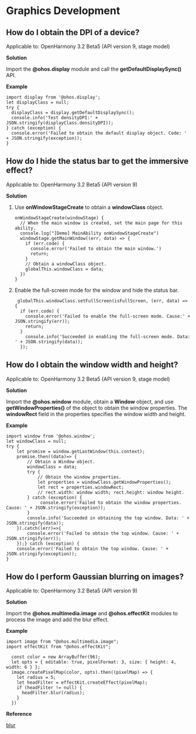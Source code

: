 # Graphics Development

## How do I obtain the DPI of a device?

Applicable to: OpenHarmony 3.2 Beta5 (API version 9, stage model)

**Solution**

Import the **@ohos.display** module and call the **getDefaultDisplaySync\(\)** API.

**Example**

```
import display from '@ohos.display'; 
let displayClass = null;
try {
  displayClass = display.getDefaultDisplaySync();
  console.info('Test densityDPI:' + JSON.stringify(displayClass.densityDPI));
} catch (exception) {
  console.error('Failed to obtain the default display object. Code: ' + JSON.stringify(exception));
}
```

## How do I hide the status bar to get the immersive effect?

Applicable to: OpenHarmony 3.2 Beta5 (API version 9) 

**Solution**

1.  Use **onWindowStageCreate** to obtain a **windowClass** object.

    ```
    onWindowStageCreate(windowStage) {
      // When the main window is created, set the main page for this ability.
      console.log("[Demo] MainAbility onWindowStageCreate")
      windowStage.getMainWindow((err, data) => {
        if (err.code) {
          console.error('Failed to obtain the main window.')
          return;
        }
        // Obtain a windowClass object.
        globalThis.windowClass = data; 
      })
    }
    ```

2.  Enable the full-screen mode for the window and hide the status bar.

    ```
     globalThis.windowClass.setFullScreen(isFullScreen, (err, data) => {
      if (err.code) {
        console.error('Failed to enable the full-screen mode. Cause:' + JSON.stringify(err));
        return;
      }
        console.info('Succeeded in enabling the full-screen mode. Data: ' + JSON.stringify(data));
      });
    ```


## How do I obtain the window width and height?

Applicable to: OpenHarmony 3.2 Beta5 (API version 9, stage model) 

**Solution**

Import the **@ohos.window** module, obtain a **Window** object, and use **getWindowProperties\(\)** of the object to obtain the window properties. The **windowRect** field in the properties specifies the window width and height.

**Example**

```
import window from '@ohos.window';
let windowClass = null;
try {    
    let promise = window.getLastWindow(this.context);
    promise.then((data)=> {
        // Obtain a Window object.
        windowClass = data;
        try {
            // Obtain the window properties.
            let properties = windowClass.getWindowProperties();
            let rect = properties.windowRect;
            // rect.width: window width; rect.height: window height.
        } catch (exception) {
             console.error('Failed to obtain the window properties. Cause: ' + JSON.stringify(exception));
        }
        console.info('Succeeded in obtaining the top window. Data: ' + JSON.stringify(data));
    }).catch((err)=>{
        console.error('Failed to obtain the top window. Cause: ' + JSON.stringify(err));
    });} catch (exception) {
    console.error('Failed to obtain the top window. Cause: ' + JSON.stringify(exception));
}
```

## How do I perform Gaussian blurring on images?

Applicable to: OpenHarmony 3.2 Beta5 (API version 9)

**Solution**

Import the **@ohos.multimedia.image** and **@ohos.effectKit** modules to process the image and add the blur effect.

**Example**

```
import image from "@ohos.multimedia.image";
import effectKit from "@ohos.effectKit";

  const color = new ArrayBuffer(96);
  let opts = { editable: true, pixelFormat: 3, size: { height: 4, width: 6 } };
  image.createPixelMap(color, opts).then((pixelMap) => {
    let radius = 5;  
    let headFilter = effectKit.createEffect(pixelMap);  
    if (headFilter != null) {
      headFilter.blur(radius);
    }
  })
```

**Reference**

[blur](../reference/apis/js-apis-effectKit.md#blur)
